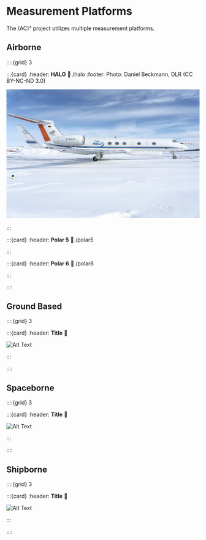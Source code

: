 # Measurement Platforms
The (AC)³ project utilizes multiple measurement platforms.

## Airborne

::::{grid} 3

:::{card} 
:header: **HALO**
:link: /halo
:footer: Photo: Daniel Beckmann, DLR (CC BY-NC-ND 3.0)

![HALO](./figures/HALO.jpg)
 
:::

:::{card}
:header: **Polar 5**
:link: /polar5


[//]: # (![Polar5]&#40;./figures/home_planes_small.png&#41;)

:::

:::{card}
:header: **Polar 6**
:link: /polar6

[//]: # (![Polar6]&#40;./figures/home_planes_small.png&#41;)

:::

::::

## Ground Based

::::{grid} 3

:::{card} 
:header: **Title**
:link:

![Alt Text](./figures/)
 
:::

::::

## Spaceborne

::::{grid} 3

:::{card} 
:header: **Title**
:link:

![Alt Text](./figures/)
 
:::

::::

## Shipborne

::::{grid} 3

:::{card} 
:header: **Title**
:link:

![Alt Text](./figures/)
 
:::

::::